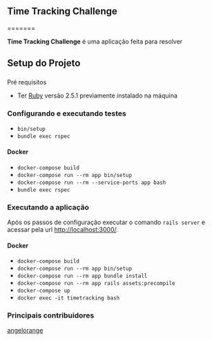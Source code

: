 ## Time Tracking Challenge

=======

**Time Tracking Challenge** é uma aplicação feita para resolver 


## Setup do Projeto

### 
Pré requisitos

 - Ter [Ruby](https://www.ruby-lang.org) versão 2.5.1 previamente instalado na máquina


### Configurando e executando testes

 - `bin/setup`
 - `bundle exec rspec`

#### Docker
 - `docker-compose build`
 - `docker-compose run --rm app bin/setup`
 - `docker-compose run --rm --service-ports app bash`
 - `bundle exec rspec`

### Executando a aplicação

Após os passos de configuração executar o comando `rails server` e acessar pela
url [http://localhost:3000/](http://localhost:3000/).

#### Docker

 - `docker-compose build`
 - `docker-compose run --rm app bin/setup`
 - `docker-compose run --rm app bundle install`
 - `docker-compose run --rm app rails assets:precompile`
 - `docker-compose up`
 - `docker exec -it timetracking bash`

### Principais contribuidores
 
[angelorange](https://github.com/angelorange)
